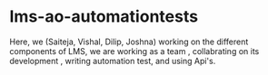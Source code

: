# Ims-ao-automationtests
Here, we (Saiteja, Vishal, Dilip, Joshna) working on the different components of LMS, we are working as a team , collabrating on its development , writing automation test, and using Api's.
